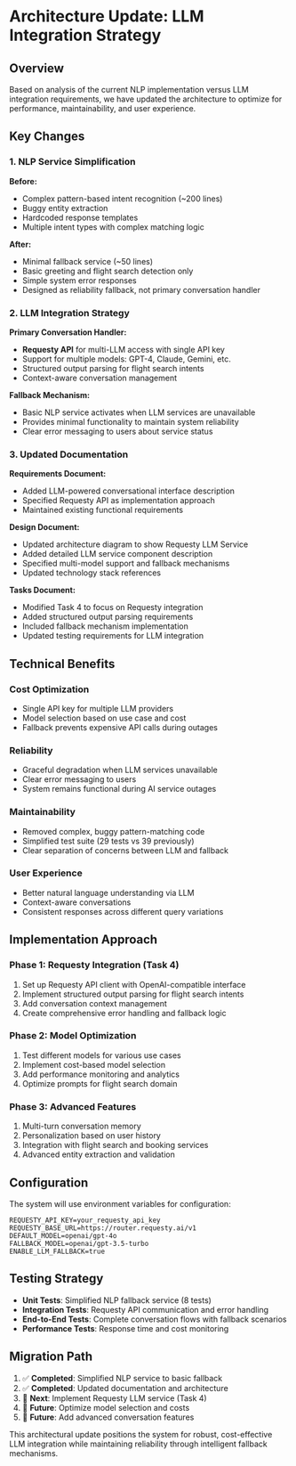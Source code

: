 # Architecture Update: LLM Integration Strategy

## Overview

Based on analysis of the current NLP implementation versus LLM integration requirements, we have updated the architecture to optimize for performance, maintainability, and user experience.

## Key Changes

### 1. NLP Service Simplification

**Before:**
- Complex pattern-based intent recognition (~200 lines)
- Buggy entity extraction
- Hardcoded response templates
- Multiple intent types with complex matching logic

**After:**
- Minimal fallback service (~50 lines)
- Basic greeting and flight search detection only
- Simple system error responses
- Designed as reliability fallback, not primary conversation handler

### 2. LLM Integration Strategy

**Primary Conversation Handler:**
- **Requesty API** for multi-LLM access with single API key
- Support for multiple models: GPT-4, Claude, Gemini, etc.
- Structured output parsing for flight search intents
- Context-aware conversation management

**Fallback Mechanism:**
- Basic NLP service activates when LLM services are unavailable
- Provides minimal functionality to maintain system reliability
- Clear error messaging to users about service status

### 3. Updated Documentation

**Requirements Document:**
- Added LLM-powered conversational interface description
- Specified Requesty API as implementation approach
- Maintained existing functional requirements

**Design Document:**
- Updated architecture diagram to show Requesty LLM Service
- Added detailed LLM service component description
- Specified multi-model support and fallback mechanisms
- Updated technology stack references

**Tasks Document:**
- Modified Task 4 to focus on Requesty integration
- Added structured output parsing requirements
- Included fallback mechanism implementation
- Updated testing requirements for LLM integration

## Technical Benefits

### Cost Optimization
- Single API key for multiple LLM providers
- Model selection based on use case and cost
- Fallback prevents expensive API calls during outages

### Reliability
- Graceful degradation when LLM services unavailable
- Clear error messaging to users
- System remains functional during AI service outages

### Maintainability
- Removed complex, buggy pattern-matching code
- Simplified test suite (29 tests vs 39 previously)
- Clear separation of concerns between LLM and fallback

### User Experience
- Better natural language understanding via LLM
- Context-aware conversations
- Consistent responses across different query variations

## Implementation Approach

### Phase 1: Requesty Integration (Task 4)
1. Set up Requesty API client with OpenAI-compatible interface
2. Implement structured output parsing for flight search intents
3. Add conversation context management
4. Create comprehensive error handling and fallback logic

### Phase 2: Model Optimization
1. Test different models for various use cases
2. Implement cost-based model selection
3. Add performance monitoring and analytics
4. Optimize prompts for flight search domain

### Phase 3: Advanced Features
1. Multi-turn conversation memory
2. Personalization based on user history
3. Integration with flight search and booking services
4. Advanced entity extraction and validation

## Configuration

The system will use environment variables for configuration:

```env
REQUESTY_API_KEY=your_requesty_api_key
REQUESTY_BASE_URL=https://router.requesty.ai/v1
DEFAULT_MODEL=openai/gpt-4o
FALLBACK_MODEL=openai/gpt-3.5-turbo
ENABLE_LLM_FALLBACK=true
```

## Testing Strategy

- **Unit Tests**: Simplified NLP fallback service (8 tests)
- **Integration Tests**: Requesty API communication and error handling
- **End-to-End Tests**: Complete conversation flows with fallback scenarios
- **Performance Tests**: Response time and cost monitoring

## Migration Path

1. ✅ **Completed**: Simplified NLP service to basic fallback
2. ✅ **Completed**: Updated documentation and architecture
3. 🔄 **Next**: Implement Requesty LLM service (Task 4)
4. 🔄 **Future**: Optimize model selection and costs
5. 🔄 **Future**: Add advanced conversation features

This architectural update positions the system for robust, cost-effective LLM integration while maintaining reliability through intelligent fallback mechanisms.